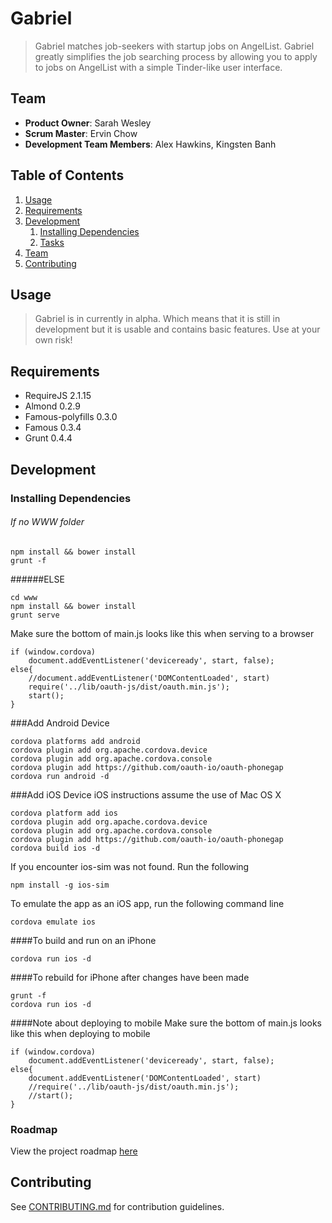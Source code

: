 # Gabriel

> Gabriel matches job-seekers with startup jobs on AngelList. Gabriel greatly simplifies the job searching process by allowing you to apply to jobs on AngelList with a simple Tinder-like user interface.

## Team

  - __Product Owner__: Sarah Wesley
  - __Scrum Master__: Ervin Chow
  - __Development Team Members__: Alex Hawkins, Kingsten Banh

## Table of Contents

1. [Usage](#Usage)
1. [Requirements](#requirements)
1. [Development](#development)
    1. [Installing Dependencies](#installing-dependencies)
    1. [Tasks](#tasks)
1. [Team](#team)
1. [Contributing](#contributing)

## Usage

> Gabriel is in currently in alpha. Which means that it is still in development but it is usable and contains basic features. Use at your own risk!

## Requirements

- RequireJS 2.1.15
- Almond 0.2.9
- Famous-polyfills 0.3.0
- Famous 0.3.4
- Grunt 0.4.4

## Development

### Installing Dependencies
###### If no WWW folder

```
npm install && bower install
grunt -f
```
######ELSE
```
cd www
npm install && bower install
grunt serve

```
Make sure the bottom of main.js looks like this when serving to a browser
```
if (window.cordova)
    document.addEventListener('deviceready', start, false);
else{
    //document.addEventListener('DOMContentLoaded', start)
    require('../lib/oauth-js/dist/oauth.min.js');
    start();  
}
````

###Add Android Device
```
cordova platforms add android
cordova plugin add org.apache.cordova.device
cordova plugin add org.apache.cordova.console
cordova plugin add https://github.com/oauth-io/oauth-phonegap
cordova run android -d
```
###Add iOS Device
iOS instructions assume the use of Mac OS X

```
cordova platform add ios
cordova plugin add org.apache.cordova.device
cordova plugin add org.apache.cordova.console
cordova plugin add https://github.com/oauth-io/oauth-phonegap
cordova build ios -d
```

If you encounter ios-sim was not found. Run the following
```
npm install -g ios-sim
```

To emulate the app as an iOS app, run the following command line
```
cordova emulate ios
```

####To build and run on an iPhone
```
cordova run ios -d
```

####To rebuild for iPhone after changes have been made
```
grunt -f
cordova run ios -d
```

####Note about deploying to mobile
Make sure the bottom of main.js looks like this when deploying to mobile
```
if (window.cordova)
    document.addEventListener('deviceready', start, false);
else{
    document.addEventListener('DOMContentLoaded', start)
    //require('../lib/oauth-js/dist/oauth.min.js');
    //start();  
}
```

### Roadmap

View the project roadmap [here](LINK_TO_PROJECT_ISSUES)


## Contributing

See [CONTRIBUTING.md](CONTRIBUTING.md) for contribution guidelines.